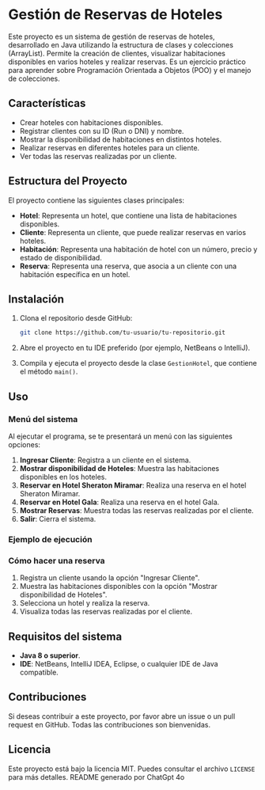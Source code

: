 # Gestión de Reservas de Hoteles

Este proyecto es un sistema de gestión de reservas de hoteles, desarrollado en Java utilizando la estructura de clases y colecciones (ArrayList). Permite la creación de clientes, visualizar habitaciones disponibles en varios hoteles y realizar reservas. Es un ejercicio práctico para aprender sobre Programación Orientada a Objetos (POO) y el manejo de colecciones.

## Características

- Crear hoteles con habitaciones disponibles.
- Registrar clientes con su ID (Run o DNI) y nombre.
- Mostrar la disponibilidad de habitaciones en distintos hoteles.
- Realizar reservas en diferentes hoteles para un cliente.
- Ver todas las reservas realizadas por un cliente.

## Estructura del Proyecto

El proyecto contiene las siguientes clases principales:

- **Hotel**: Representa un hotel, que contiene una lista de habitaciones disponibles.
- **Cliente**: Representa un cliente, que puede realizar reservas en varios hoteles.
- **Habitación**: Representa una habitación de hotel con un número, precio y estado de disponibilidad.
- **Reserva**: Representa una reserva, que asocia a un cliente con una habitación específica en un hotel.

## Instalación

1. Clona el repositorio desde GitHub:
    ```bash
    git clone https://github.com/tu-usuario/tu-repositorio.git
    ```

2. Abre el proyecto en tu IDE preferido (por ejemplo, NetBeans o IntelliJ).

3. Compila y ejecuta el proyecto desde la clase `GestionHotel`, que contiene el método `main()`.

## Uso

### Menú del sistema

Al ejecutar el programa, se te presentará un menú con las siguientes opciones:

1. **Ingresar Cliente**: Registra a un cliente en el sistema.
2. **Mostrar disponibilidad de Hoteles**: Muestra las habitaciones disponibles en los hoteles.
3. **Reservar en Hotel Sheraton Miramar**: Realiza una reserva en el hotel Sheraton Miramar.
4. **Reservar en Hotel Gala**: Realiza una reserva en el hotel Gala.
5. **Mostrar Reservas**: Muestra todas las reservas realizadas por el cliente.
6. **Salir**: Cierra el sistema.

### Ejemplo de ejecución


### Cómo hacer una reserva

1. Registra un cliente usando la opción "Ingresar Cliente".
2. Muestra las habitaciones disponibles con la opción "Mostrar disponibilidad de Hoteles".
3. Selecciona un hotel y realiza la reserva.
4. Visualiza todas las reservas realizadas por el cliente.

## Requisitos del sistema

- **Java 8 o superior**.
- **IDE**: NetBeans, IntelliJ IDEA, Eclipse, o cualquier IDE de Java compatible.

## Contribuciones

Si deseas contribuir a este proyecto, por favor abre un issue o un pull request en GitHub. Todas las contribuciones son bienvenidas.

## Licencia

Este proyecto está bajo la licencia MIT. Puedes consultar el archivo `LICENSE` para más detalles.
README generado por ChatGpt 4o